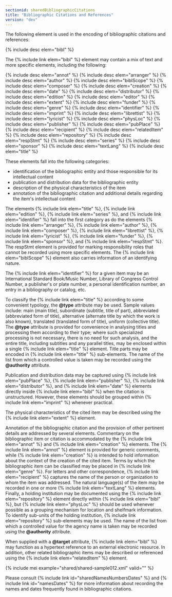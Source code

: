 ```yaml
---
sectionid: sharedBibliographicCitations
title: "Bibliographic Citations and References"
version: "dev"
---
```


The following element is used in the encoding of bibliographic citations and references:

{% include desc elem="bibl" %}

The {% include link elem="bibl" %} element may contain a mix of text and more specific elements, including the following:

{% include desc elem="annot" %}
{% include desc elem="arranger" %}
{% include desc elem="author" %}
{% include desc elem="biblScope" %}
{% include desc elem="composer" %}
{% include desc elem="creation" %}
{% include desc elem="date" %}
{% include desc elem="distributor" %}
{% include desc elem="edition" %}
{% include desc elem="editor" %}
{% include desc elem="extent" %}
{% include desc elem="funder" %}
{% include desc elem="genre" %}
{% include desc elem="identifier" %}
{% include desc elem="imprint" %}
{% include desc elem="librettist" %}
{% include desc elem="lyricist" %}
{% include desc elem="physLoc" %}
{% include desc elem="publisher" %}
{% include desc elem="pubPlace" %}
{% include desc elem="recipient" %}
{% include desc elem="relatedItem" %}
{% include desc elem="repository" %}
{% include desc elem="respStmt" %}
{% include desc elem="series" %}
{% include desc elem="sponsor" %}
{% include desc elem="textLang" %}
{% include desc elem="title" %}

These elements fall into the following categories: 
- identification of the bibliographic entity and those responsible for its intellectual content
- publication and distribution data for the bibliographic entity
- description of the physical characteristics of the item
- annotation of the bibliographic citation and additional details regarding the item's intellectual content 

The elements {% include link elem="title" %}, {% include link elem="edition" %}, {% include link elem="series" %}, and {% include link elem="identifier" %} fall into the first category as do the elements {% include link elem="arranger" %}, {% include link elem="author" %}, {% include link elem="composer" %}, {% include link elem="librettist" %}, {% include link elem="lyricist" %}, {% include link elem="funder" %}, {% include link elem="sponsor" %}, and {% include link elem="respStmt" %}. The respStmt element is provided for marking responsibility roles that cannot be recorded using more specific elements. The {% include link elem="biblScope" %} element also carries information of an identifying nature.

The {% include link elem="identifier" %} for a given item may be an International Standard Book/Music Number, Library of Congress Control Number, a publisher's or plate number, a personal identification number, an entry in a bibliography or catalog, etc.

To classify the {% include link elem="title" %} according to some convenient typology, the **@type** attribute may be used. Sample values include: main (main title), subordinate (subtitle, title of part), abbreviated (abbreviated form of title), alternative (alternate title by which the work is also known), translated (translated form of title), uniform (collective title). The **@type** attribute is provided for convenience in analysing titles and processing them according to their type; where such specialized processing is not necessary, there is no need for such analysis, and the entire title, including subtitles and any parallel titles, may be enclosed within a single {% include link elem="title" %} element. Title parts may be encoded in {% include link elem="title" %} sub-elements. The name of the list from which a controlled value is taken may be recorded using the **@authority** attribute.

Publication and distribution data may be captured using {% include link elem="pubPlace" %}, {% include link elem="publisher" %}, {% include link elem="distributor" %}, and {% include link elem="date" %} elements directly inside {% include link elem="bibl" %} when the citation is unstructured. However, these elements should be grouped within {% include link elem="imprint" %} whenever practical.

The physical characteristics of the cited item may be described using the {% include link elem="extent" %} element.

Annotation of the bibliographic citation and the provision of other pertinent details are addressed by several elements. Commentary on the bibliographic item or citation is accommodated by the {% include link elem="annot" %} and {% include link elem="creation" %} elements. The {% include link elem="annot" %} element is provided for generic comments, while {% include link elem="creation" %} is intended to hold information about the context of the creation of the cited item. Terms by which the bibliographic item can be classified may be placed in {% include link elem="genre" %}. For letters and other correspondence, {% include link elem="recipient" %} captures the name of the person or organization to whom the item was addressed. The natural language(s) of the item may be recorded in one or more {% include link elem="textLang" %} elements. Finally, a holding institution may be documented using the {% include link elem="repository" %} element directly within {% include link elem="bibl" %}, but {% include link elem="physLoc" %} should be used whenever possible as a grouping mechanism for location and shelfmark information. To identify sub-units of the holding institution, {% include link elem="repository" %} sub-elements may be used. The name of the list from which a controlled value for the agency name is taken may be recorded using the **@authority** attribute.

When supplied with a **@target** attribute, {% include link elem="bibl" %} may function as a hypertext reference to an external electronic resource. In addition, other related bibliographic items may be described or referenced using the {% include link elem="relatedItem" %} element.

{% include mei example="shared/shared-sample012.xml" valid="" %}

Please consult {% include link id="sharedNamesNumbersDates" %} and {% include link id="namesDates" %} for more information about recording the names and dates frequently found in bibliographic citations.
